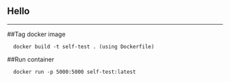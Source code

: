 ## Hello

-------------------
##Tag docker image
```shell
  docker build -t self-test . (using Dockerfile)
```
##Run container
```shell
  docker run -p 5000:5000 self-test:latest
```